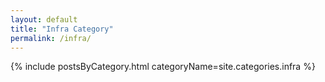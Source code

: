 ```yaml
---
layout: default
title: "Infra Category"
permalink: /infra/
---
```

{% include postsByCategory.html categoryName=site.categories.infra %}
